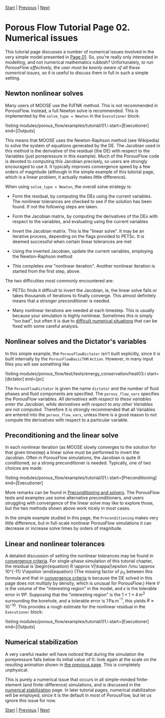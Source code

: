 [Start](porous_flow/tutorial_00.md) |
[Previous](porous_flow/tutorial_01.md) |
[Next](porous_flow/tutorial_03.md)

# Porous Flow Tutorial Page 02.  Numerical issues

This tutorial page discusses a number of numerical issues involved in the very simple model presented in [Page 01](porous_flow/tutorial_01.md).  So, you're really only interested in modelling, and not numerical mathematics rubbish?  Unfortunately, *to run PorousFlow effectively, the user must be keenly aware of all these numerical issues,* so it is useful to discuss them in full in such a simple setting.

## Newton nonlinear solves

Many users of MOOSE use the PJFNK method.  This is not recommended in PorousFlow.  Instead, a full Newton solve is recommended.  This is implemented by the `solve_type = Newton` in the `Executioner` block:

!listing modules/porous_flow/examples/tutorial/01.i start=[Executioner] end=[Outputs]

This means that MOOSE uses the Newton-Raphson method (see Wikipedia) to solve the system of equations generated by the DE.  The Jacobian used in this method is the derivative of the residual (the DE) with respect to the Variables (just porepressure in this example).  Much of the PorousFlow code is devoted to computing this Jacobian precisely, so users are strongly encouraged to use it.  It typically improves convergence speed by a few orders of magnitude (although in the simple example of this tutorial page, which is a linear problem, it actually makes little difference).

When using `solve_type = Newton`, the overall solve strategy is:

- Form the residual, by computing the DEs using the current variables.
  The nonlinear tolerances are checked to see if the solution has been
  found.  If not the following steps are taken.

- Form the Jacobian matrix, by computing the derivatives of the DEs
  with respect to the variables, and evaluating using the current
  variables

- Invert the Jacobian matrix.  This is the "linear solve".  It may be
  an iterative process, depending on the flags provided to PETSc.  It
  is deemed successful when certain linear tolerances are met

- Using the inverted Jacobian, update the current variables, employing
  the Newton-Raphson method

- This completes one "nonlinear iteration".  Another nonlinear
  iteration is started from the first step, above.

The two difficulties most commonly encountered are:

- PETSc finds it difficult to invert the Jacobian, ie, the linear
  solve fails or takes thousands of iterations to finally converge.
  This almost definitely means that a stronger preconditioner is
  needed.

- Many nonlinear iterations are needed at each timestep.  This is
  usually because your simulation is highly nonlinear.  Sometimes this
  is simply "too bad", but often it is due to [difficult numerical situations](nonlinear_convergence_problems.md) that can
  be fixed with some careful analysis.


## Nonlinear solves and the Dictator's variables

In this simple example, the `PorousFlowDictator` isn't built explicitly, since it is built internally by the `PorousFlowBasicTHM` `Action`.  However, in many input files you will see something like

!listing modules/porous_flow/test/tests/energy_conservation/heat03.i start=[dictator] end=[pc]

The `PorousFlowDictator` is given the name `dictator` and the number of fluid phases and fluid components are specified.  The `porous_flow_vars` specifies the PorousFlow variables.  *All derivatives with respect to these variables enter the Jacobian, while derivatives with respect to any other Variables are not computed.*  Therefore it is strongly recommended that all Variables are entered into the `porous_flow_vars`, unless there is a good reason to not compute the derivatives with respect to a particular variable.

## Preconditioning and the linear solve

In each nonlinear iteration (as MOOSE slowly converges to the solution for that given timestep) a linear solve must be performed to invert the Jacobian.  Often in PorousFlow simulations, the Jacobian is quite ill conditioned, so a strong preconditioner is needed.  Typically, one of two choices are made:

!listing modules/porous_flow/examples/tutorial/01.i start=[Preconditioning] end=[Executioner]

More remarks can be found in [Preconditioning and solvers](porous_flow/solvers.md).  The PorousFlow tests and examples use some alternative preconditioners, and users struggling with convergence of the linear solve may like to explore those, but the two methods shown above work nicely in most cases.

In the simple example studied in this page, the `Preconditioning` makes very little difference, but in full-scale nonlinear PorousFlow simulations it can decrease or increase solve times by orders of magnitude.

## Linear and nonlinear tolerances

A detailed discussion of setting the nonlinear tolerances may be found in [convergence criteria](porous_flow/convergence.md).  For single-phase simulation of this tutorial chapter, the residual is
\begin{equation}
R \approx V|\kappa|\epsilon /\mu \approx 10^{-11} V\epsilon
\end{equation}
(The missing factor of $\rho_{0}$ between this formula and that in [convergence criteria](porous_flow/convergence.md) is because the DE solved in this page does not multiply by density, which is unusual for PorousFlow.)  Here $V$ is the volume of the "interesting region" in the model, and $\epsilon$ is the tolerable error in $\nabla P$.  Supposing that the "interesting region" is the $1\times 1\times 4\,$m$^{3}$ surrounding the borehole, and a tolerable error is 1$\,$Pa.m$^{-1}$, this yields $R\approx 10^{-10}$.  This provides a rough estimate for the nonlinear residual in the `Executioner` block:

!listing modules/porous_flow/examples/tutorial/01.i start=[Executioner] end=[Outputs]

## Numerical stabilization

A very careful reader will have noticed that during the simulation the porepressure falls below its initial value of 0: look again at the scale on the resulting animation shown in [the previous page](porous_flow/tutorial_01.md).  This is completely unphysical.

This is purely a numerical issue that occurs in all simple-minded finite-element (and finite-difference) simulations, and is discussed in the [numerical stabilization](porous_flow/stabilization.md) page.  In later tutorial pages, numerical stabilization will be employed, since it is the default in most of PorousFlow, but let us ignore this issue for now.

[Start](porous_flow/tutorial_00.md) |
[Previous](porous_flow/tutorial_01.md) |
[Next](porous_flow/tutorial_03.md)
